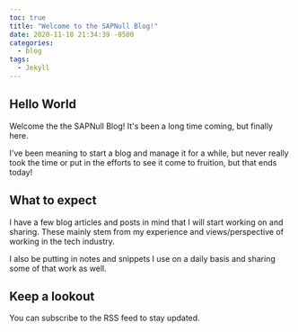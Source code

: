 ```yaml
---
toc: true
title: "Welcome to the SAPNull Blog!"
date: 2020-11-18 21:34:39 -0500
categories:
  - blog
tags:
  - Jekyll
---
```


## Hello World

Welcome the the SAPNull Blog! It's been a long time coming, but finally here.

I've been meaning to start a blog and manage it for a while, but never really took the time or put in the efforts to see it come to fruition, but that ends today!

## What to expect

I have a few blog articles and posts in mind that I will start working on and sharing. These mainly stem from my experience and views/perspective of working in the tech industry.

I also be putting in notes and snippets I use on a daily basis and sharing some of that work as well.

## Keep a lookout

You can subscribe to the RSS feed to stay updated.